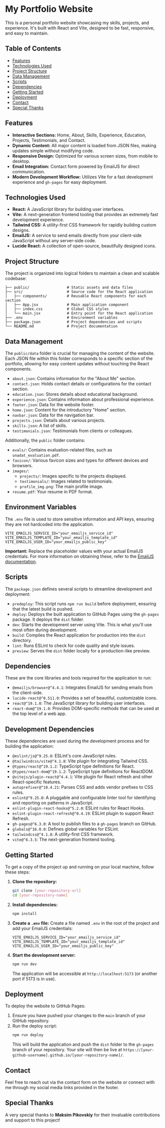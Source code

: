 # My Portfolio Website

This is a personal portfolio website showcasing my skills, projects, and experience. It's built with React and Vite, designed to be fast, responsive, and easy to maintain.

## Table of Contents

- [Features](#features)
- [Technologies Used](#technologies-used)
- [Project Structure](#project-structure)
- [Data Management](#data-management)
- [Scripts](#scripts)
- [Dependencies](#dependencies)
- [Getting Started](#getting-started)
- [Deployment](#deployment)
- [Contact](#contact)
- [Special Thanks](#special-thanks)

## Features

- **Interactive Sections:** Home, About, Skills, Experience, Education, Projects, Testimonials, and Contact.
- **Dynamic Content:** All major content is loaded from JSON files, making updates simple without modifying code.
- **Responsive Design:** Optimized for various screen sizes, from mobile to desktop.
- **Email Integration:** Contact form powered by EmailJS for direct communication.
- **Modern Development Workflow:** Utilizes Vite for a fast development experience and `gh-pages` for easy deployment.

## Technologies Used

- **React:** A JavaScript library for building user interfaces.
- **Vite:** A next-generation frontend tooling that provides an extremely fast development experience.
- **Tailwind CSS:** A utility-first CSS framework for rapidly building custom designs.
- **EmailJS:** A service to send emails directly from your client-side JavaScript without any server-side code.
- **Lucide React:** A collection of open-source, beautifully designed icons.

## Project Structure

The project is organized into logical folders to maintain a clean and scalable codebase:

```
├── public/                 # Static assets and data files
├── src/                    # Source code for the React application
│   ├── components/         # Reusable React components for each section
│   ├── App.jsx             # Main application component
│   ├── index.css           # Global CSS styles
│   └── main.jsx            # Entry point for the React application
├── .env                    # Environment variables
├── package.json            # Project dependencies and scripts
└── README.md               # Project documentation
```

## Data Management

The `public/data` folder is crucial for managing the content of the website. Each JSON file within this folder corresponds to a specific section of the portfolio, allowing for easy content updates without touching the React components.

- `about.json`: Contains information for the "About Me" section.
- `contact.json`: Holds contact details or configurations for the contact section.
- `education.json`: Stores details about educational background.
- `experience.json`: Contains information about professional experience.
- `footer.json`: Data for the website footer.
- `home.json`: Content for the introductory "Home" section.
- `navbar.json`: Data for the navigation bar.
- `projects.json`: Details about various projects.
- `skills.json`: A list of skills.
- `testimonials.json`: Testimonials from clients or colleagues.

Additionally, the `public` folder contains:

- `evals/`: Contains evaluation-related files, such as `unadat_evaluation.pdf`.
- `favicon/`: Various favicon sizes and types for different devices and browsers.
- `images/`:
  - `projects/`: Images specific to the projects displayed.
  - `testimonials/`: Images related to testimonials.
  - `profile_img.png`: The main profile image.
- `resume.pdf`: Your resume in PDF format.

## Environment Variables

The `.env` file is used to store sensitive information and API keys, ensuring they are not hardcoded into the application.

```
VITE_EMAILJS_SERVICE_ID="your_emailjs_service_id"
VITE_EMAILJS_TEMPLATE_ID="your_emailjs_template_id"
VITE_EMAILJS_USER_ID="your_emailjs_public_key"
```

**Important:** Replace the placeholder values with your actual EmailJS credentials. For more information on obtaining these, refer to the [EmailJS documentation](https://www.emailjs.com/docs/).

## Scripts

The `package.json` defines several scripts to streamline development and deployment:

- `predeploy`: This script runs `npm run build` before deployment, ensuring that the latest build is pushed.
- `deploy`: Deploys the built application to GitHub Pages using the `gh-pages` package. It deploys the `dist` folder.
- `dev`: Starts the development server using Vite. This is what you'll use most often during development.
- `build`: Compiles the React application for production into the `dist` directory.
- `lint`: Runs ESLint to check for code quality and style issues.
- `preview`: Serves the `dist` folder locally for a production-like preview.

## Dependencies

These are the core libraries and tools required for the application to run:

- `@emailjs/browser@^4.4.1`: Integrates EmailJS for sending emails from the client-side.
- `lucide-react@^0.511.0`: Provides a set of beautiful, customizable icons.
- `react@^19.1.0`: The JavaScript library for building user interfaces.
- `react-dom@^19.1.0`: Provides DOM-specific methods that can be used at the top level of a web app.

## Development Dependencies

These dependencies are used during the development process and for building the application:

- `@eslint/js@^9.25.0`: ESLint's core JavaScript rules.
- `@tailwindcss/vite@^4.1.8`: Vite plugin for integrating Tailwind CSS.
- `@types/react@^19.1.2`: TypeScript type definitions for React.
- `@types/react-dom@^19.1.2`: TypeScript type definitions for ReactDOM.
- `@vitejs/plugin-react@^4.4.1`: Vite plugin for React refresh and other React-specific features.
- `autoprefixer@^10.4.21`: Parses CSS and adds vendor prefixes to CSS rules.
- `eslint@^9.25.0`: A pluggable and configurable linter tool for identifying and reporting on patterns in JavaScript.
- `eslint-plugin-react-hooks@^5.2.0`: ESLint rules for React Hooks.
- `eslint-plugin-react-refresh@^0.4.19`: ESLint plugin to support React Refresh.
- `gh-pages@^6.3.0`: A tool to publish files to a `gh-pages` branch on GitHub.
- `globals@^16.0.0`: Defines global variables for ESLint.
- `tailwindcss@^4.1.8`: A utility-first CSS framework.
- `vite@^6.3.5`: The next-generation frontend tooling.

## Getting Started

To get a copy of the project up and running on your local machine, follow these steps:

1.  **Clone the repository:**

    ```bash
    git clone [your-repository-url]
    cd [your-repository-name]
    ```

2.  **Install dependencies:**

    ```bash
    npm install
    ```

3.  **Create a `.env` file:**
    Create a file named `.env` in the root of the project and add your EmailJS credentials:

    ```
    VITE_EMAILJS_SERVICE_ID="your_emailjs_service_id"
    VITE_EMAILJS_TEMPLATE_ID="your_emailjs_template_id"
    VITE_EMAILJS_USER_ID="your_emailjs_public_key"
    ```

4.  **Start the development server:**

    ```bash
    npm run dev
    ```

    The application will be accessible at `http://localhost:5173` (or another port if 5173 is in use).

## Deployment

To deploy the website to GitHub Pages:

1.  Ensure you have pushed your changes to the `main` branch of your GitHub repository.
2.  Run the deploy script:
    ```bash
    npm run deploy
    ```
    This will build the application and push the `dist` folder to the `gh-pages` branch of your repository. Your site will then be live at `https://[your-github-username].github.io/[your-repository-name]/`.

## Contact

Feel free to reach out via the contact form on the website or connect with me through my social media links provided in the footer.

## Special Thanks

A very special thanks to **Maksim Pikovskiy** for their invaluable contributions and support to this project\!
